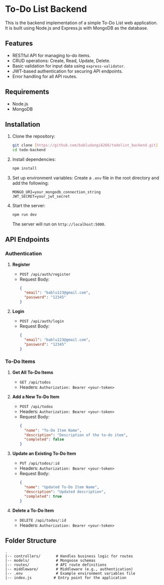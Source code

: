 # To-Do List Backend

This is the backend implementation of a simple To-Do List web application. It is built using Node.js and Express.js with MongoDB as the database.

## Features
- RESTful API for managing to-do items.
- CRUD operations: Create, Read, Update, Delete.
- Basic validation for input data using `express-validator`.
- JWT-based authentication for securing API endpoints.
- Error handling for all API routes.

## Requirements
- Node.js
- MongoDB

## Installation
1. Clone the repository:
   ```bash
   git clone [https://github.com/babludangi6266/todolist_backend.git]
   cd todo-backend
   ```

2. Install dependencies:
   ```bash
   npm install
   ```

3. Set up environment variables:
   Create a `.env` file in the root directory and add the following:
   ```env
   MONGO_URI=your_mongodb_connection_string
   JWT_SECRET=your_jwt_secret
   ```

4. Start the server:
   ```bash
   npm run dev
   ```
   The server will run on `http://localhost:5000`.

## API Endpoints

### Authentication
1. **Register**
   - `POST /api/auth/register`
   - Request Body:
     ```json
     {
       "email": "bablu123@gmail.com",
       "password": "12345"
     }
     ```

2. **Login**
   - `POST /api/auth/login`
   - Request Body:
     ```json
     {
       "email": "bablu123@gmail.com",
       "password": "12345"
     }
     ```

### To-Do Items
1. **Get All To-Do Items**
   - `GET /api/todos`
   - Headers: `Authorization: Bearer <your-token>`

2. **Add a New To-Do Item**
   - `POST /api/todos`
   - Headers: `Authorization: Bearer <your-token>`
   - Request Body:
     ```json
     {
       "name": "To-Do Item Name",
       "description": "Description of the to-do item",
       "completed": false
     }
     ```

3. **Update an Existing To-Do Item**
   - `PUT /api/todos/:id`
   - Headers: `Authorization: Bearer <your-token>`
   - Request Body:
     ```json
     {
       "name": "Updated To-Do Item Name",
       "description": "Updated description",
       "completed": true
     }
     ```

4. **Delete a To-Do Item**
   - `DELETE /api/todos/:id`
   - Headers: `Authorization: Bearer <your-token>`

## Folder Structure
```
.
|-- controllers/       # Handles business logic for routes
|-- models/            # Mongoose schemas
|-- routes/            # API route definitions
|-- middleware/        # Middleware (e.g., authentication)            
|-- .env               # Example environment variables file
|-- index.js          # Entry point for the application
